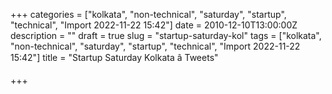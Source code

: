 +++
categories = ["kolkata", "non-technical", "saturday", "startup", "technical", "Import 2022-11-22 15:42"]
date = 2010-12-10T13:00:00Z
description = ""
draft = true
slug = "startup-saturday-kol"
tags = ["kolkata", "non-technical", "saturday", "startup", "technical", "Import 2022-11-22 15:42"]
title = "Startup Saturday Kolkata â Tweets"

+++




